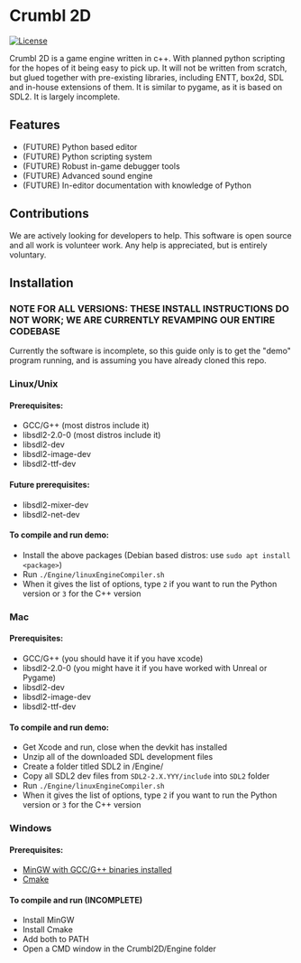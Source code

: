 # Crumbl 2D
[![License](https://img.shields.io/:license-gplv2-green.svg)](https://tldrlegal.com/license/gnu-general-public-license-v2)

Crumbl 2D is a game engine written in c++. With planned python scripting for the hopes of it being easy to pick up. It will not be written from scratch, but glued together with pre-existing libraries, including ENTT, box2d, SDL and in-house extensions of them. It is similar to pygame, as it is based on SDL2. It is largely incomplete.

## Features
- (FUTURE) Python based editor
- (FUTURE) Python scripting system
- (FUTURE) Robust in-game debugger tools
- (FUTURE) Advanced sound engine
- (FUTURE) In-editor documentation with knowledge of Python

## Contributions
We are actively looking for developers to help. This software is open source and all work is volunteer work. Any help is appreciated, but is entirely voluntary.

## Installation
### NOTE FOR ALL VERSIONS: THESE INSTALL INSTRUCTIONS DO NOT WORK; WE ARE CURRENTLY REVAMPING OUR ENTIRE CODEBASE
Currently the software is incomplete, so this guide only is to get the "demo" program running, and is assuming you have already cloned this repo.

### Linux/Unix

#### Prerequisites: 
- GCC/G++ (most distros include it)
- libsdl2-2.0-0 (most distros include it)
- libsdl2-dev 
- libsdl2-image-dev
- libsdl2-ttf-dev
#### Future prerequisites:
- libsdl2-mixer-dev
- libsdl2-net-dev

#### To compile and run demo:
- Install the above packages (Debian based distros: use `sudo apt install <package>`)
- Run ``./Engine/linuxEngineCompiler.sh``
- When it gives the list of options, type `2` if you want to run the Python version or `3` for the C++ version

### Mac

#### Prerequisites:
- GCC/G++ (you should have it if you have xcode)
- libsdl2-2.0-0 (you might have it if you have worked with Unreal or Pygame)
- libsdl2-dev 
- libsdl2-image-dev
- libsdl2-ttf-dev

#### To compile and run demo:
- Get Xcode and run, close when the devkit has installed
- Unzip all of the downloaded SDL development files
- Create a folder titled SDL2 in /Engine/
- Copy all SDL2 dev files from `SDL2-2.X.YYY/include` into `SDL2` folder
- Run ``./Engine/linuxEngineCompiler.sh``
- When it gives the list of options, type `2` if you want to run the Python version or `3` for the C++ version

### Windows

#### Prerequisites:
- [MinGW with GCC/G++ binaries installed](https://sourceforge.net/projects/mingw/)
- [Cmake](https://cmake.org/install/?adlt=strict&toWww=1&redig=8767CF0C0A844B15BCEB347DA9D474AE)


#### To compile and run (INCOMPLETE)
- Install MinGW
- Install Cmake
- Add both to PATH
- Open a CMD window in the Crumbl2D/Engine folder
